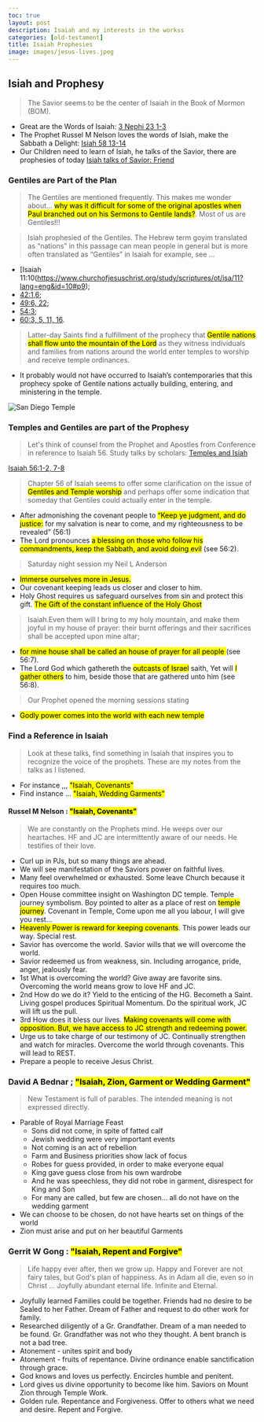 ```yaml
---
toc: true
layout: post
description: Isaiah and my interests in the workss
categories: [old-testament]
title: Isaiah Prophesies
image: images/jesus-lives.jpeg
---
```


## Isiah and Prophesy
> The Savior seems to be the center of Isaiah in the Book of Mormon (BOM).
- Great are the Words of Isaiah: [3 Nephi 23 1-3](https://www.churchofjesuschrist.org/study/scriptures/bofm/3-ne/23?lang=eng&id=1-3#p1)
- The Prophet Russel M Nelson loves the words of Isiah, make the Sabbath a Delight: [Isiah 58 13-14](https://www.churchofjesuschrist.org/study/scriptures/ot/isa/58?lang=eng&id=13-14#p12)
- Our Children need to learn of Isiah, he talks of the Savior, there are prophesies of today [Isiah talks of Savior: Friend](https://www.churchofjesuschrist.org/study/friend/1998/03/isaiah-prophesies-of-the-savior?lang=eng)

### Gentiles are Part of the Plan
> The Gentiles are mentioned frequently.  This makes me wonder about... <mark>why was it difficult for some of the original apostles when Paul branched out on his Sermons to Gentile lands?</mark>.  Most of us are Gentiles!!!

> Isiah prophesied of the Gentiles.  The Hebrew term </mark>goyim translated as “nations” in this passage can mean people in general but is more often translated as “Gentiles” in Isaiah</mark> for example, see ...
- [Isaiah 11:10(https://www.churchofjesuschrist.org/study/scriptures/ot/isa/11?lang=eng&id=10#p9); 
- [42:1,6](https://www.churchofjesuschrist.org/study/scriptures/ot/isa/42?lang=eng&id=1,6);
- [49:6, 22](https://www.churchofjesuschrist.org/study/scriptures/ot/isa/49?lang=eng&id=6,22#p5);
- [54:3](https://www.churchofjesuschrist.org/study/scriptures/ot/isa/54?lang=eng&id=3#p1); 
- [60:3, 5, 11, 16](https://www.churchofjesuschrist.org/study/scriptures/ot/isa/60?lang=eng&id=3,5,11,16#p2). 

> Latter-day Saints find a fulfillment of the prophecy that <mark>Gentile nations shall flow unto the mountain of the Lord</mark> as they witness individuals and families from nations around the world enter temples to worship and receive temple ordinances. 
- It probably would not have occurred to Isaiah’s contemporaries that this prophecy spoke of Gentile nations actually building, entering, and ministering in the temple. 

![San Diego Temple]({{site.baseurl}}/images/san_diego_california_temple.jpeg)
### Temples and Gentiles are part of the Prophesy
> Let's think of counsel from the Prophet and Apostles from Conference in reference to Isaiah 56.  Study talks by scholars: [Temples and Isiah](https://rsc.byu.edu/eye-faith/isaiah-latter-day-temple)


[Isaiah 56:1-2, 7-8](https://www.churchofjesuschrist.org/study/scriptures/ot/isa/56.1-2,7-8?lang=eng#p1)

> Chapter 56 of Isaiah seems to offer some clarification on the issue of <mark>Gentiles and Temple worship</mark> and perhaps offer some indication that someday that Gentiles could actually enter in the temple. 
- After admonishing the covenant people to <mark>“Keep ye judgment, and do justice:</mark> for my salvation is near to come, and my righteousness to be revealed” (56:1)
- The Lord pronounces <mark>a blessing on those who follow his commandments, keep the Sabbath, and avoid doing evil</mark> (see 56:2).

> Saturday night session my Neil L Anderson
- <mark>Immerse ourselves more in Jesus.</mark>
- Our covenant keeping leads us closer and closer to him.  
- Holy Ghost requires us safeguard ourselves from sin and protect this gift.  <mark>The Gift of the constant influence of the Holy Ghost</mark> 

> Isaiah.Even them will I bring to my holy mountain, and make them joyful in my house of prayer: their burnt offerings and their sacrifices shall be accepted upon mine altar;
- <mark>for mine house shall be called an house of prayer for all people </mark> (see 56:7). 
- The Lord God which gathereth the <mark>outcasts of Israel</mark> saith, Yet will <mark>I gather others</mark> to him, beside those that are gathered unto him (see 56:8).

> Our Prophet opened the morning sessions stating
- <mark>Godly power comes into the world with each new temple</mark>


### Find a Reference in Isaiah
> Look at these talks, find something in Isaiah that inspires you to recognize the voice of the prophets.   These are my notes from the talks as I listened.
- For instance ,,, <mark>"Isaiah, Covenants"</mark>
- Find instance ... <mark>"Isaiah, Wedding Garments"</mark>

#### Russel M Nelson : <mark>"Isaiah, Covenants"</mark>
> We are constantly on the Prophets mind.  He weeps over our heartaches.  HF and JC are intermittently aware of our needs.  He testifies of their love.
- Curl up in PJs, but so many things are ahead.
- We will see manifestation of the Saviors power on faithful lives.
- Many feel overwhelmed or exhausted. Some leave Church because it requires too much.
- Open House committee insight on Washington DC temple.  Temple journey symbolism.  Boy pointed to alter as a place of rest on <mark>temple journey</mark>.  Covenant in Temple, Come upon me all you labour, I will give you rest...
- <mark>Heavenly Power is reward for keeping covenants</mark>.  This power leads our way.  Special rest.
- Savior has overcome the world.  Savior wills that we will overcome the world.
- Savior redeemed us from weakness, sin.  Including arrogance, pride, anger, jealously fear.
- 1st What is overcoming the world?  Give away are favorite sins.  Overcoming the world means grow to love HF and JC.
- 2nd How do we do it?  Yield to the enticing of the HG.  Becometh a Saint.  Living gospel produces Spiritual Momentum.  Do the spiritual work, JC will lift us the pull.
- 3rd How does it bless our lives.  <mark>Making covenants will come with opposition.  But, we have access to JC strength and redeeming power.</mark>
- Urge us to take charge of our testimony of JC.  Continually strengthen and watch for miracles.  Overcome the world through covenants.  This will lead to REST.
- Prepare a people to receive Jesus Christ.

### David A Bednar ; <mark>"Isaiah, Zion, Garment or Wedding Garment"</mark>
> New Testament is full of parables.  The intended meaning is not expressed directly.
- Parable of Royal Marriage Feast
    - Sons did not come, in spite of fatted calf
    - Jewish wedding were very important events
    - Not coming is an act of rebellion
    - Farm and Business priorities show lack of focus
    - Robes for guess provided, in order to make everyone equal
    - King gave guess close from his own wardrobe
    - And he was speechless, they did not robe in garment, disrespect for King and Son
    - For many are called, but few are chosen... all do not have on the wedding garment
- We can choose to be chosen, do not have hearts set on things of the world
- Zion must arise and put on her beautiful Garments

### Gerrit W Gong : <mark>"Isaiah, Repent and Forgive"</mark>
> Life happy ever after, then we grow up.  Happy and Forever are not fairy tales, but God's plan of  happiness.  As in Adam all die, even so in Christ ...  Joyfully abundant eternal life.  Infinite and Eternal.
- Joyfully learned Families could be together.  Friends had no desire to be Sealed to her Father.  Dream of Father and request to do other work for family.
- Researched diligently of a Gr. Grandfather.  Dream of a man needed to be found.  Gr. Grandfather was not who they thought.  A bent branch is not a bad tree.
- Atonement - unites spirit and body
- Atonement - fruits of repentance.  Divine ordinance enable sanctification through grace.
- God knows and loves us perfectly.  Encircles humble and penitent.
- Lord gives us divine opportunity to become like him.  Saviors on Mount Zion through Temple Work.  
- Golden rule.  Repentance and Forgiveness.  Offer to others what we need and desire.  Repent and Forgive.





